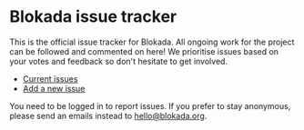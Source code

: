 # Blokada issue tracker

This is the official issue tracker for Blokada. All ongoing work for the project can be followed and commented on here! We prioritise issues based on your votes and feedback so don't hesitate to get involved.

- [Current issues](https://github.com/blokadaorg/bugs/issues)
- [Add a new issue](https://github.com/blokadaorg/bugs/issues/new)

You need to be logged in to report issues. If you prefer to stay anonymous, please send an emails instead to hello@blokada.org.
